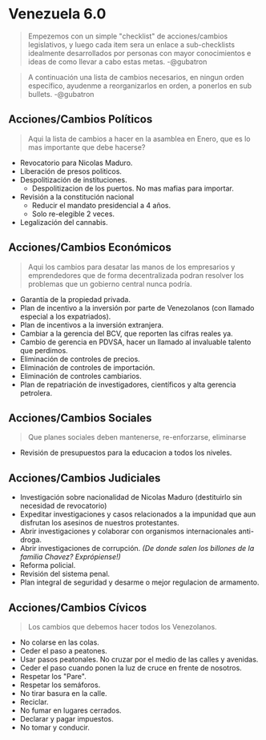 # Venezuela 6.0

>Empezemos con un simple "checklist" de acciones/cambios legislativos, y luego cada item sera un enlace a sub-checklists idealmente desarrollados por personas con mayor conocimientos e ideas de como llevar a cabo estas metas. -@gubatron

>A continuación una lista de cambios necesarios, en ningun orden específico, ayudenme a reorganizarlos en orden, a ponerlos en sub bullets. -@gubatron

## Acciones/Cambios Políticos
> Aqui la lista de cambios a hacer en la asamblea en Enero, que es lo mas importante que debe hacerse?

 - Revocatorio para Nicolas Maduro.
 - Liberación de presos politicos.
 - Despolitización de instituciones.
   - Despolitizacion de los puertos. No mas mafias para importar.
 - Revisión a la constitución nacional
   - Reducir el mandato presidencial a 4 años.
   - Solo re-elegible 2 veces.
 - Legalización del cannabis.

## Acciones/Cambios Económicos
> Aqui los cambios para desatar las manos de los empresarios y emprendedores que de forma decentralizada podran resolver los problemas que un gobierno central nunca podría.
 - Garantía de la propiedad privada.
 - Plan de incentivo a la inversión por parte de Venezolanos (con llamado especial a los expatriados).
 - Plan de incentivos a la inversión extranjera.
 - Cambiar a la gerencia del BCV, que reporten las cifras reales ya.
 - Cambio de gerencia en PDVSA, hacer un llamado al invaluable talento que perdimos.
 - Eliminación de controles de precios.
 - Eliminación de controles de importación.
 - Eliminación de controles cambiarios.
 - Plan de repatriación de investigadores, científicos y alta gerencia petrolera.

## Acciones/Cambios Sociales
> Que planes sociales deben mantenerse, re-enforzarse, eliminarse

 - Revisión de presupuestos para la educacion a todos los niveles.
 
## Acciones/Cambios Judiciales
 - Investigación sobre nacionalidad de Nicolas Maduro (destituirlo sin necesidad de revocatorio)
 - Expeditar investigaciones y casos relacionados a la impunidad que aun disfrutan los asesinos de nuestros protestantes.
 - Abrir investigaciones y colaborar con organismos internacionales anti-droga.
 - Abrir investigaciones de corrupción. *(De donde salen los billones de la familia Chavez? Exprópiense!)*
 - Reforma policial.
 - Revisión del sistema penal.
 - Plan integral de seguridad y desarme o mejor regulacion de armamento.
 
## Acciones/Cambios Cívicos
> Los cambios que debemos hacer todos los Venezolanos.

 - No colarse en las colas.
 - Ceder el paso a peatones.
 - Usar pasos peatonales. No cruzar por el medio de las calles y avenidas.
 - Ceder el paso cuando ponen la luz de cruce en frente de nosotros.
 - Respetar los "Pare".
 - Respetar los semáforos.
 - No tirar basura en la calle.
 - Reciclar.
 - No fumar en lugares cerrados.
 - Declarar y pagar impuestos.
 - No tomar y conducir.
 
